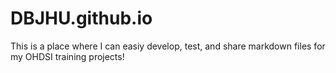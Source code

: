 # DBJHU.github.io

This is a place where I can easiy develop, test, and share markdown files for my OHDSI training projects!

